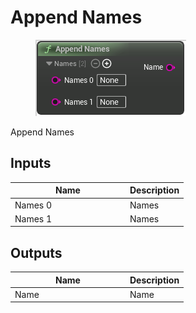 # Append Names

<div align="left" data-full-width="false">

<figure><img src="append_names.png" alt=""><figcaption></figcaption></figure>

</div>

Append Names

## Inputs

<table>
<thead><tr><th width="170">Name</th><th>Description</th></tr></thead>
<tbody>
<tr><td>Names 0</td><td>Names</td></tr>
<tr><td>Names 1</td><td>Names</td></tr>
</tbody>
</table>

## Outputs

<table>
<thead><tr><th width="170">Name</th><th>Description</th></tr></thead>
<tbody>
<tr><td>Name</td><td>Name</td></tr>
</tbody>
</table>